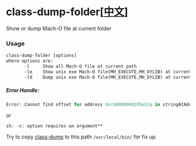 
# class-dump-folder[[中文](https://github.com/lengain/class-dump-folder/blob/main/README-Chinese.md)]

Show or dump Mach-O file at current folder

### Usage

```rest
class-dump-folder [options]
where options are:
       -l     Show all Mach-O file at current path
       -le    Show unix exe Mach-O file(MH_EXECUTE,MH_DYLIB) at current folder
       -ld    Dump unix exe Mach-O file(MH_EXECUTE,MH_DYLIB) at current folder
```

##### Error Handle:

```typescript
Error: Cannot find offset for address 0xc80000000105e53a in stringAtAddress:
```

or

```
sh: -c: option requires an argument**
```

Try to copy [class-dump](https://github.com/AloneMonkey/MonkeyDev/blob/master/bin/class-dump) to this path   `/usr/local/bin/`  for fix up.
